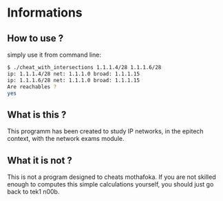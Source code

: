 # Informations

## How to use ?

simply use it from command line:

```bash
$ ./cheat_with_intersections 1.1.1.4/28 1.1.1.6/28
ip: 1.1.1.4/28 net: 1.1.1.0 broad: 1.1.1.15
ip: 1.1.1.6/28 net: 1.1.1.0 broad: 1.1.1.15
Are reachables ?
yes
```

## What is this ?

This programm has been created to study IP networks,
in the epitech context, with the network exams module.

## What it is not ?

This is not a program designed to cheats mothafoka.
If you are not skilled enough to computes this simple calculations
yourself, you should just go back to tek1 n00b.
